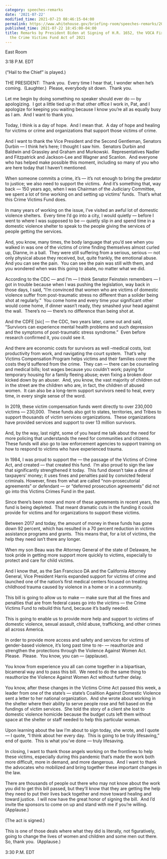 ```yaml
---
category: speeches-remarks
date: '2021-07-22'
modified_time: 2021-07-23 08:46:15-04:00
permalink: https://www.whitehouse.gov/briefing-room/speeches-remarks/2021/07/22/remarks-by-president-biden-at-signing-of-h-r-1642-the-voca-fix-to-sustain-the-crime-victims-fund-act-of-2021/
published_time: 2021-07-22 18:45:00-04:00
title: Remarks by President Biden at Signing of H.R. 1652, the VOCA Fix to Sustain
  the Crime Victims Fund Act of 2021
---
```

 
East Room 

3:18 P.M. EDT   
   
(“Hail to the Chief” is played.)  
   
THE PRESIDENT:  Thank you.  Every time I hear that, I wonder when he’s
coming.  (Laughter.)  Please, everybody sit down.  Thank you.  
   
Let me begin by doing something no speaker should ever do — by
apologizing.  I got a little tied up in that other office I work in,
Pat, and I apologize for keeping you waiting because I know you’re all
as equally busy as I am.  And I want to thank you.  
   
Today, I think is a day of hope.  And I mean that.  A day of hope and
healing for victims or crime and organizations that support those
victims of crime.  
   
And I want to thank the Vice President and the Second Gentleman,
Senators Durbin — I think he’s here; I thought I saw him.  Senators
Durbin and Baldwin and Grassley and Graham and Murkowski. 
Representatives Nadler and Fitzpatrick and Jackson-Lee and Wagner and
Scanlon.  And everyone who has helped make possible this moment,
including so many of you who are here today that I haven’t mentioned.  
   
When someone commits a crime, it’s — it’s not enough to bring the
predator to justice; we also need to support the victims.  And it’s
something that, way back — 150 years ago, when I was Chairman of the
Judiciary Committee, we spent a lot of time working on and setting up
victims’ funds.  That’s what this Crime Victims Fund does.   
   
In many years of working on the issue, I’ve visited an awful lot of
domestic violence shelters.  Every time I’d go into a city, I would
quietly — before I went to where I was supposed to be — quietly slip in
and spend time in a domestic violence shelter to speak to the people
giving the services of people getting the services.   
   
And, you know, many times, the body language that you’d see when you
walked in was one of the victims of crime finding themselves almost
curled up, Dianne, in a ball.  They were still suffering from a serious,
serious — not only physical abuse they received, but, quite frankly, the
emotional abuse.  And you can see the pain.  You can see the pain was
still with them, and you wondered when was this going to abate, no
matter what we did.  
   
According to the CDC — and I’m — I think Senator Feinstein remembers — I
got in trouble because when I was pushing the legislation, way back in
those days, I said, “I’m convinced that women who are victims of
domestic violence suffer from post-traumatic stress no different than a
solider being shot at regularly.”  You come home and every time your
significant other would come home, if dinner wasn’t ready, they smashed
your head against the wall.  There’s no — there’s no difference than
being shot at.   
   
And the CDFE \[sic\] — the CDC, two years later, came out and said,
“Survivors can experience mental health problems and such depression and
the symptoms of post-traumatic stress syndrome.”  Even before research
confirmed it, you could see it.   
   
And there are economic costs for survivors as well –medical costs, lost
productivity from work, and navigating the court system.  That’s why
Victims Compensation Program helps victims and their families cover the
costs they’d suffered from the crime.  They can — there can be
counseling and medical bills; lost wages because you couldn’t work;
paying for temporary housing for a family fleeing abuse; even fixing a
broken door kicked down by an abuser.  And, you know, the vast majority
of children out in the street are the children who are, in fact, the
children of abused women.  It can also be a long-term support survivors
need to heal, every time, in every single sense of the word.   
   
In 2019, these victim compensation funds went directly to over 230,000
victims — 230,000.  These funds also got to states, territories, and
Tribes to support thousands of victim services organizations.  These
organizations have provided services and support to over 13 million
survivors.   
   
And, by the way, last night, some of you heard me talk about the need
for more policing that understands the need for communities and
citizens.  These funds will also go to law enforcement agencies to
support training on how to respond to victims who have experienced
trauma.  
   
In 1984, I was proud to support the — the passage of the Victims of
Crime Act, and created — that created this fund.  I’m also proud to sign
the law that significantly strengthened it today.  This fund doesn’t
take a dime of taxpayers’ money; it uses fines and penalties paid by
convicted federal criminals. However, fines from what are called
“non-prosecutorial agreements” or defendant — or “deferred prosecution
agreements” did not go into this Victims Crimes Fund in the past.  
   
Since there’s been more and more of these agreements in recent years,
the fund is being depleted.  That meant dramatic cuts in the funding it
could provide for victims and for organizations to support these
victims.  
   
Between 2017 and today, the amount of money in these funds has gone down
92 percent, which has resulted in a 70 percent reduction in victims
assistance programs and grants.  This means that, for a lot of victims,
the help they need isn’t there any longer.   
   
When my son Beau was the Attorney General of the state of Delaware, he
took pride in getting more support more quickly to victims, especially
to protect and care for child victims.   
   
And I know that, as the San Francisco DA and the California Attorney
General, Vice President Harris expanded support for victims of crime and
launched one of the nation’s first medical centers focused on treating
childhood trauma caused by violence in a home or in a community.   
   
This bill is going to allow us to make — make sure that all the fines
and penalties that are from federal cases go into the victims — the
Crime Victims Fund to rebuild this fund, because it’s badly needed.   
   
This is going to enable us to provide more help and support to victims
of domestic violence, sexual assault, child abuse, trafficking, and
other crimes all across America.   
   
In order to provide more access and safety and services for victims of
gender-based violence, it’s long past time to re- — reauthorize and
strengthen the protections through the Violence Against Women Act. 
Please.  Please.  You know, you can — (applause).   
   
You know from experience you all can come together in a bipartisan,
bicameral way and to pass this bill.  We need to do the same thing to
reauthorize the Violence Against Women Act without further delay.  
   
You know, after these changes in the Victims Crime Act passed this week,
a leader from one of the state’s — state’s Coalition Against Domestic
Violence sent a letter to her national organization.  And she wrote
about working in the shelter where their ability to serve people rose
and fell based on the fundings of victim services.  She told the story
of a client she lost to domestic violence homicide because the budget
cuts left them without space at the shelter or staff needed to help this
particular woman.   
   
Upon learning about the law I’m about to sign today, she wrote, and I
quote — I quote, “I think about her every day.  This is going to be
truly lifesaving,” end of quote.  This is what you’ve done — truly
lifesaving.   
   
In closing, I want to thank those angels working on the frontlines to
help these victims, especially during this pandemic that’s made the work
both more difficult, more in demand, and more dangerous.  And I want to
thank the advocates who mobilized and bring together these important
changes in the law.   
   
There are thousands of people out there who may not know about the work
you did to get this bill passed, but they’ll know that they are getting
the help they need to put their lives back together and move toward
healing and toward justice.  I will now have the great honor of signing
the bill.  And I’d invite the sponsors to come on up and stand with me
if you’re willing.  (Applause.)  
   
(The act is signed.)  
   
This is one of those deals where what they did is literally, not
figuratively, going to change the lives of women and children and some
men out there.  So, thank you.  (Applause.)   
   
3:30 P.M. EDT
